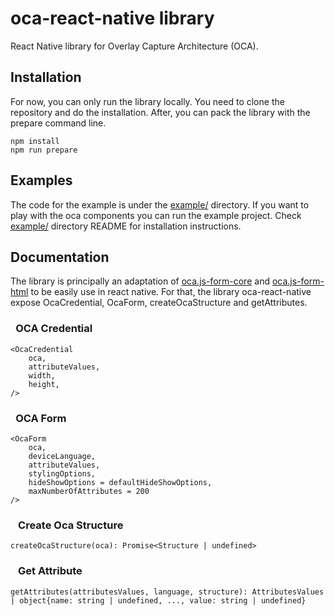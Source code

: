 # oca-react-native library

React Native library for Overlay Capture Architecture (OCA).

## Installation

For now, you can only run the library locally. You need to clone the repository and do the installation.
After, you can pack the library with the prepare command line.

    npm install
    npm run prepare

## Examples

The code for the example is under the [example/](https://github.com/CQEN-QDCE/oca-react-native/tree/main/example)
directory. If you want to play with the oca components you can run the example project. Check [example/](https://github.com/CQEN-QDCE/oca-react-native/tree/main/example)
directory README for installation instructions.

## Documentation

The library is principally an adaptation of [oca.js-form-core](https://github.com/THCLab/oca.js-form-core) and
[oca.js-form-html](https://github.com/THCLab/oca.js-form-html) to be easily use in react native. For that, the library oca-react-native expose OcaCredential, 
OcaForm, createOcaStructure and getAttributes.

### &ensp;OCA Credential
```
<OcaCredential
    oca,
    attributeValues,
    width,
    height,
/>
```


### &ensp;OCA Form
```
<OcaForm 
    oca,
    deviceLanguage,
    attributeValues,
    stylingOptions,
    hideShowOptions = defaultHideShowOptions,
    maxNumberOfAttributes = 200
/>
```

### &ensp; Create Oca Structure
```
createOcaStructure(oca): Promise<Structure | undefined>
```

### &ensp; Get Attribute
```
getAttributes(attributesValues, language, structure): AttributesValues | object{name: string | undefined, ..., value: string | undefined}
```
